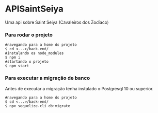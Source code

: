 # APISaintSeiya
Uma api sobre Saint Seiya (Cavaleiros dos Zodíaco)

### Para rodar o projeto

```shell
#navegando para a home do projeto
$ cd <...>/back-end/
#instalando os node_modules
$ npm i
#startando o projeto
$ npm start
```

### Para executar a migração de banco

Antes de executar a migração tenha instalado o Postgresql 10 ou superior.

```shell
#navegando para a home do projeto
$ cd <...>/back-end/
$ npx sequelize-cli db:migrate
```
